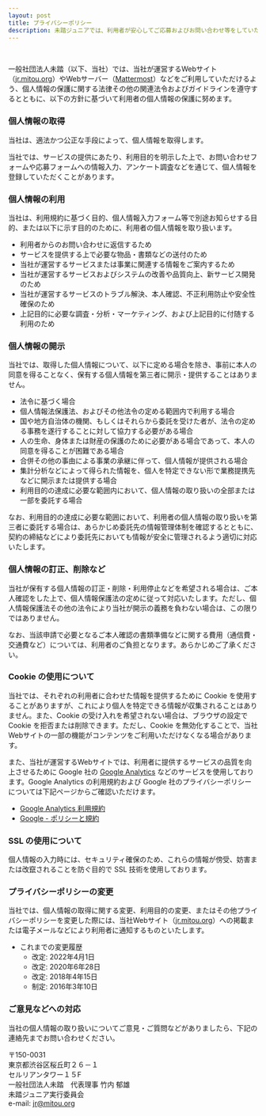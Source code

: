 ```yaml
---
layout: post
title: プライバシーポリシー
description: 未踏ジュニアでは、利用者が安心してご応募およびお問い合わせ等をしていただくために、プライバシーポリシーに則って個人情報を適切に取り扱っています。
---
```


<br>

一般社団法人未踏（以下、当社）では、当社が運営するWebサイト（[jr.mitou.org](/)）やWebサーバー（[Mattermost](https://ja.wikipedia.org/wiki/Mattermost)）などをご利用していただけるよう、個人情報の保護に関する法律その他の関連法令およびガイドラインを遵守するとともに、以下の方針に基づいて利用者の個人情報の保護に努めます。


### 個人情報の取得

当社は、適法かつ公正な手段によって、個人情報を取得します。

当社では、サービスの提供にあたり、利用目的を明示した上で、お問い合わせフォームや応募フォームへの情報入力、アンケート調査などを通じて、個人情報を登録していただくことがあります。


### 個人情報の利用

当社は、利用規約に基づく目的、個人情報入力フォーム等で別途お知らせする目的、または以下に示す目的のために、利用者の個人情報を取り扱います。

- 利用者からのお問い合わせに返信するため
- サービスを提供する上で必要な物品・書類などの送付のため
- 当社が運営するサービスまたは事業に関連する情報をご案内するため
- 当社が運営するサービスおよびシステムの改善や品質向上、新サービス開発のため
- 当社が運営するサービスのトラブル解決、本人確認、不正利用防止や安全性確保のため
- 上記目的に必要な調査・分析・マーケティング、および上記目的に付随する利用のため


### 個人情報の開示

当社では、取得した個人情報について、以下に定める場合を除き、事前に本人の同意を得ることなく、保有する個人情報を第三者に開示・提供することはありません。

- 法令に基づく場合
- 個人情報法保護法、およびその他法令の定める範囲内で利用する場合
- 国や地方自治体の機関、もしくはそれらから委託を受けた者が、法令の定める事務を遂行することに対して協力する必要がある場合
- 人の生命、身体または財産の保護のために必要がある場合であって、本人の同意を得ることが困難である場合
- 合併その他の事由による事業の承継に伴って、個人情報が提供される場合
- 集計分析などによって得られた情報を、個人を特定できない形で業務提携先などに開示または提供する場合
- 利用目的の達成に必要な範囲内において、個人情報の取り扱いの全部または一部を委託する場合

なお、利用目的の達成に必要な範囲において、利用者の個人情報の取り扱いを第三者に委託する場合は、あらかじめ委託先の情報管理体制を確認するとともに、契約の締結などにより委託先においても情報が安全に管理されるよう適切に対応いたします。



### 個人情報の訂正、削除など

当社が保有する個人情報の訂正・削除・利用停止などを希望される場合は、ご本人確認をした上で、個人情報保護法の定めに従って対応いたします。ただし、個人情報保護法その他の法令により当社が開示の義務を負わない場合は、この限りではありません。

なお、当該申請で必要となるご本人確認の書類準備などに関する費用（通信費・交通費など）については、利用者のご負担となります。あらかじめご了承ください。


### Cookie の使用について

当社では、それぞれの利用者に合わせた情報を提供するために Cookie を使用することがありますが、これにより個人を特定できる情報が収集されることはありません。また、Cookie の受け入れを希望されない場合は、ブラウザの設定で Cookie を拒否または削除できます。ただし、Cookie を無効化することで、当社Webサイトの一部の機能がコンテンツをご利用いただけなくなる場合があります。

また、当社が運営するWebサイトでは、利用者に提供するサービスの品質を向上させるために Google 社の [Google Analytics](https://marketingplatform.google.com/intl/ja/about/analytics/) などのサービスを使用しております。Google Analytics の利用規約および Google 社のプライバシーポリシーについては下記ページからご確認いただけます。

- [Google Analytics 利用規約](https://marketingplatform.google.com/about/analytics/terms/jp/)
- [Google - ポリシーと規約](https://policies.google.com/?hl=ja)


### SSL の使用について

個人情報の入力時には、セキュリティ確保のため、これらの情報が傍受、妨害または改竄されることを防ぐ目的で SSL 技術を使用しております。


### プライバシーポリシーの変更

当社では、個人情報の取得に関する変更、利用目的の変更、またはその他プライバシーポリシーを変更した際には、当社Webサイト（[jr.mitou.org](/)）への掲載または電子メールなどにより利用者に通知するものといたします。

- これまでの変更履歴
  - 改定: 2022年4月1日
  - 改定: 2020年6年28日
  - 改定: 2018年4年15日
  - 制定: 2016年3年10日


### ご意見などへの対応

当社の個人情報の取り扱いについてご意見・ご質問などがありましたら、下記の連絡先までお問い合わせください。

〒150-0031<br>
東京都渋谷区桜丘町２６－１<br>
セルリアンタワー１５F<br>
一般社団法人未踏　代表理事 竹内 郁雄<br>
未踏ジュニア実行委員会<br>
e-mail: jr@mitou.org

<br><br>

